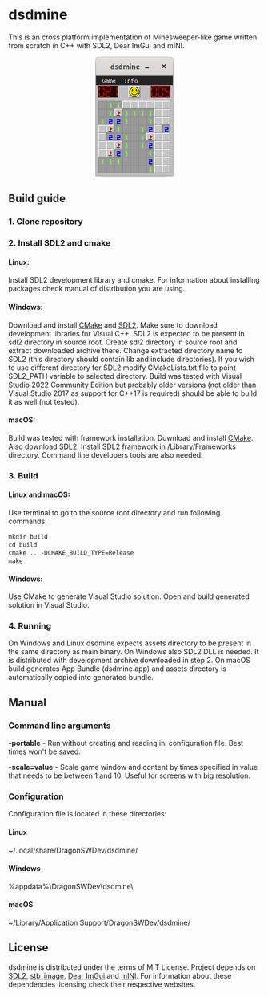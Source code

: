 # dsdmine
This is an cross platform implementation of Minesweeper-like game written from scratch in C++ with SDL2, Dear ImGui and mINI. 

<span style="display:block;text-align:center">![Screenshot](./doc/screenshot.png)

## Build guide

### 1. Clone repository

### 2. Install SDL2 and cmake 

#### Linux:
Install SDL2 development library and cmake. For information about installing packages check manual of distribution you are using.

#### Windows:
Download and install [CMake](https://cmake.org) and [SDL2](https://www.libsdl.org). Make sure to download development libraries for Visual C++. SDL2 is expected to be present in sdl2 directory in source root. Create sdl2 directory in source root and extract downloaded archive there. Change extracted directory name to SDL2 (this directory should contain lib and include directories). If you wish to use different directory for SDL2 modify CMakeLists.txt file to point SDL2_PATH variable to selected directory. Build was tested with Visual Studio 2022 Community Edition but probably older versions (not older than Visual Studio 2017 as support for C++17 is required) should be able to build it as well (not tested).

#### macOS:
Build was tested with framework installation. Download and install [CMake](https://cmake.org). Also download [SDL2](https://www.libsdl.org). Install SDL2 framework in /Library/Frameworks directory. Command line developers tools are also needed.

### 3. Build
#### Linux and macOS:
Use terminal to go to the source root directory and run following commands:
```console
mkdir build
cd build
cmake .. -DCMAKE_BUILD_TYPE=Release
make
```

#### Windows:
Use CMake to generate Visual Studio solution. Open and build generated solution in Visual Studio.

### 4. Running

On Windows and Linux dsdmine expects assets directory to be present in the same directory as main binary. On Windows also SDL2 DLL is needed. It is distributed with development archive downloaded in step 2. On macOS build generates App Bundle (dsdmine.app) and assets directory is automatically copied into generated bundle.

## Manual
### Command line arguments

**-portable** - Run without creating and reading ini configuration file. Best times won't be saved.

**-scale=value** - Scale game window and content by times specified in value that needs to be between 1 and 10. Useful for screens with big resolution.

### Configuration
Configuration file is located in these directories:

#### Linux
~/.local/share/DragonSWDev/dsdmine/

#### Windows
%appdata%\DragonSWDev\dsdmine\

#### macOS
~/Library/Application Support/DragonSWDev/dsdmine/

## License
dsdmine is distributed under the terms of MIT License. Project depends on [SDL2](https://www.libsdl.org), [stb_image](https://github.com/nothings/stb/), [Dear ImGui](https://github.com/ocornut/imgui) and [mINI](https://github.com/pulzed/mINI). For information about these dependencies licensing check their respective websites.
